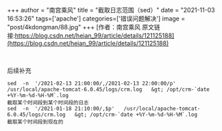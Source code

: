 +++
author = "南宫乘风"
title = "截取日志范围（sed）"
date = "2021-11-03 16:53:26"
tags=['apache']
categories=['错误问题解决']
image = "post/4kdongman/88.jpg"
+++
[作者：南宫乘风   原文链接:https://blog.csdn.net/heian_99/article/details/121125188](https://blog.csdn.net/heian_99/article/details/121125188)

 

后续补充

```
sed  -n  '/2021-02-13 21:00:00/,/2021-02-13 22:00:00/p'   /usr/local/apache-tomcat-6.0.45/logs/crm.log   &gt; /opt/crm-`date +%Y-%m-%d-%H-%M`.log
截取某个时间段到某个时间段的日志    
sed  -n  '/2021-01-18 21:10:00/,$p'   /usr/local/apache-tomcat-6.0.45/logs/crm.log   &gt; /opt/crm-`date +%Y-%m-%d-%H-%M`.log 
截取某个时间段到现在的
```
